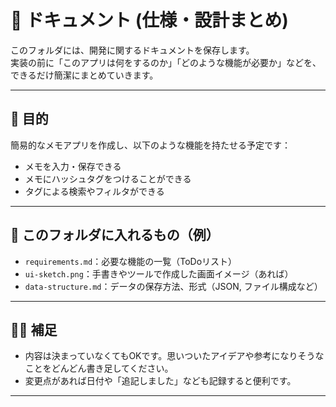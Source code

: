 # 📄 ドキュメント (仕様・設計まとめ)

このフォルダには、開発に関するドキュメントを保存します。  
実装の前に「このアプリは何をするのか」「どのような機能が必要か」などを、できるだけ簡潔にまとめていきます。

---

## 📌 目的

簡易的なメモアプリを作成し、以下のような機能を持たせる予定です：

- メモを入力・保存できる
- メモにハッシュタグをつけることができる
- タグによる検索やフィルタができる

---

## 📁 このフォルダに入れるもの（例）

- `requirements.md`：必要な機能の一覧（ToDoリスト）
- `ui-sketch.png`：手書きやツールで作成した画面イメージ（あれば）
- `data-structure.md`：データの保存方法、形式（JSON, ファイル構成など）

---

## 🧑‍💻 補足

- 内容は決まっていなくてもOKです。思いついたアイデアや参考になりそうなことをどんどん書き足してください。
- 変更点があれば日付や「追記しました」なども記録すると便利です。

---
